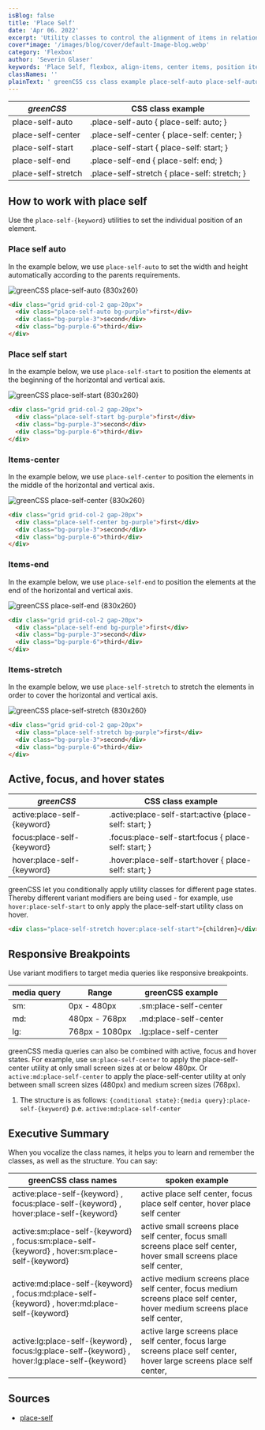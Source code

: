 ```yaml
---
isBlog: false
title: 'Place Self'
date: 'Apr 06. 2022'
excerpt: 'Utility classes to control the alignment of items in relation to its horizontal and vertical axis - in regard to its parent container.'
cover*image: '/images/blog/cover/default-Image-blog.webp'
category: 'Flexbox'
author: 'Severin Glaser'
keywords: 'Place Self, flexbox, align-items, center items, position items'
classNames: ''
plainText: ' greenCSS css class example place-self-auto place-self-auto place-self: auto; place-self-center place-self-center place-self: center; place-self-start place-self-start place-self: start; place-self-end place-self-end place-self: end; place-self-stretch place-self-stretch place-self: stretch; how to work with place self use the `place-self keyword ` utilities to set the individual position of an element place self auto in the example below we use `place-self-auto` to set the width and height automatically according to the parents requirements ! greenCSS place-self-auto images docs flex place-self-auto-stretch webp?style=centerme  place self start in the example below we use `place-self-start` to position the elements at the beginning of the horizontal and vertical axis ! greenCSS place-self-start images docs flex place-self-start webp?style=centerme  items-center in the example below we use `place-self-center` to position the elements in the middle of the horizontal and vertical axis ! greenCSS place-self-center images docs flex place-self-center webp?style=centerme  items-end in the example below we use `place-self-end` to position the elements at the end of the horizontal and vertical axis ! greenCSS place-self-end images docs flex place-self-end webp?style=centerme  items-stretch in the example below we use `place-self-stretch` to stretch the elements in order to cover the horizontal and vertical axis ! greenCSS place-self-stretch images docs flex place-self-auto-stretch webp?style=centerme  active focus and hover states greenCSS css class example active:place-self keyword active :place-self-start:active place-self: start; focus:place-self keyword focus :place-self-start:focus place-self: start; hover:place-self keyword hover :place-self-start:hover place-self: start; greenCSS let you conditionally apply utility classes for different page states thereby different variant modifiers are being used for example use `hover:place-self-start` to only apply the place-self-start utility class on hover  responsive breakpoints use variant modifiers to target media queries like responsive breakpoints media query range greenCSS example sm: 0px 480px sm:place-self-center md: 480px 768px md:place-self-center lg: 768px 1080px lg:place-self-center greenCSS media queries can also be combined with active focus and hover states for example use `sm:place-self-center` to apply the place-self-center utility at only small screen sizes at or below 480px or `active:md:place-self-center` to apply the place-self-center utility at only between small screen sizes 480px and medium screen sizes 768px 1 the structure is as follows: ` conditional state : media query :place-self keyword ` p e `active:md:place-self-center` executive summary when you vocalize the class names it helps you to learn and remember the classes as well as the structure you can say: greenCSS class names spoken example active:place-self keyword focus:place-self keyword hover:place-self keyword active place self center focus place self center hover place self center active:sm:place-self keyword focus:sm:place-self keyword hover:sm:place-self keyword active small screens place self center focus small screens place self center hover small screens place self center active:md:place-self keyword focus:md:place-self keyword hover:md:place-self keyword active medium screens place self center focus medium screens place self center hover medium screens place self center active:lg:place-self keyword focus:lg:place-self keyword hover:lg:place-self keyword active large screens place self center focus large screens place self center hover large screens place self center sources place-self https: developer mozilla org en-us docs web css place-self '
---
```


| _greenCSS_         | CSS class example                            |
| ------------------ | -------------------------------------------- |
| place-self-auto    | .place-self-auto { place-self: auto; }       |
| place-self-center  | .place-self-center { place-self: center; }   |
| place-self-start   | .place-self-start { place-self: start; }     |
| place-self-end     | .place-self-end { place-self: end; }         |
| place-self-stretch | .place-self-stretch { place-self: stretch; } |

## How to work with place self

Use the `place-self-{keyword}` utilities to set the individual position of an element.

### Place self auto

In the example below, we use `place-self-auto` to set the width and height automatically according to the parents requirements.

![greenCSS place-self-auto {830x260} ](/images/docs/flex/place-self-auto-stretch.webp)

```html
<div class="grid grid-col-2 gap-20px">
  <div class="place-self-auto bg-purple">first</div>
  <div class="bg-purple-3">second</div>
  <div class="bg-purple-6">third</div>
</div>
```

### Place self start

In the example below, we use `place-self-start` to position the elements at the beginning of the horizontal and vertical axis.

![greenCSS place-self-start {830x260} ](/images/docs/flex/place-self-start.webp)

```html
<div class="grid grid-col-2 gap-20px">
  <div class="place-self-start bg-purple">first</div>
  <div class="bg-purple-3">second</div>
  <div class="bg-purple-6">third</div>
</div>
```

### Items-center

In the example below, we use `place-self-center` to position the elements in the middle of the horizontal and vertical axis.

![greenCSS place-self-center {830x260} ](/images/docs/flex/place-self-center.webp)

```html
<div class="grid grid-col-2 gap-20px">
  <div class="place-self-center bg-purple">first</div>
  <div class="bg-purple-3">second</div>
  <div class="bg-purple-6">third</div>
</div>
```

### Items-end

In the example below, we use `place-self-end` to position the elements at the end of the horizontal and vertical axis.

![greenCSS place-self-end {830x260} ](/images/docs/flex/place-self-end.webp)

```html
<div class="grid grid-col-2 gap-20px">
  <div class="place-self-end bg-purple">first</div>
  <div class="bg-purple-3">second</div>
  <div class="bg-purple-6">third</div>
</div>
```

### Items-stretch

In the example below, we use `place-self-stretch` to stretch the elements in order to cover the horizontal and vertical axis.

![greenCSS place-self-stretch {830x260} ](/images/docs/flex/place-self-auto-stretch.webp)

```html
<div class="grid grid-col-2 gap-20px">
  <div class="place-self-stretch bg-purple">first</div>
  <div class="bg-purple-3">second</div>
  <div class="bg-purple-6">third</div>
</div>
```

## Active, focus, and hover states

| _greenCSS_                  | CSS class example                                      |
| --------------------------- | ------------------------------------------------------ |
| active:place-self-{keyword} | .active\:place-self-start:active {place-self: start; } |
| focus:place-self-{keyword}  | .focus\:place-self-start:focus { place-self: start; }  |
| hover:place-self-{keyword}  | .hover\:place-self-start:hover { place-self: start; }  |

greenCSS let you conditionally apply utility classes for different page states. Thereby different variant modifiers are being used - for example, use `hover:place-self-start` to only apply the place-self-start utility class on hover.

```html
<div class="place-self-stretch hover:place-self-start">{children}</div>
```

## Responsive Breakpoints

Use variant modifiers to target media queries like responsive breakpoints.

| media query | Range          | greenCSS example      |
| ----------- | -------------- | --------------------- |
| sm:         | 0px - 480px    | .sm:place-self-center |
| md:         | 480px - 768px  | .md:place-self-center |
| lg:         | 768px - 1080px | .lg:place-self-center |

greenCSS media queries can also be combined with active, focus and hover states. For example, use `sm:place-self-center` to apply the place-self-center utility at only small screen sizes at or below 480px. Or `active:md:place-self-center` to apply the place-self-center utility at only between small screen sizes (480px) and medium screen sizes (768px).

1. The structure is as follows: `{conditional state}:{media query}:place-self-{keyword}` p.e. `active:md:place-self-center`

## Executive Summary

When you vocalize the class names, it helps you to learn and remember the classes, as well as the structure. You can say:

| greenCSS class names                                                                           | spoken example                                                                                                           |
| ---------------------------------------------------------------------------------------------- | ------------------------------------------------------------------------------------------------------------------------ |
| active:place-self-{keyword} , focus:place-self-{keyword} , hover:place-self-{keyword}          | active place self center, focus place self center, hover place self center                                               |
| active:sm:place-self-{keyword} , focus:sm:place-self-{keyword} , hover:sm:place-self-{keyword} | active small screens place self center, focus small screens place self center, hover small screens place self center,    |
| active:md:place-self-{keyword} , focus:md:place-self-{keyword} , hover:md:place-self-{keyword} | active medium screens place self center, focus medium screens place self center, hover medium screens place self center, |
| active:lg:place-self-{keyword} , focus:lg:place-self-{keyword} , hover:lg:place-self-{keyword} | active large screens place self center, focus large screens place self center, hover large screens place self center,    |

## Sources

- [place-self](https://developer.mozilla.org/en-US/docs/Web/CSS/place-self)
